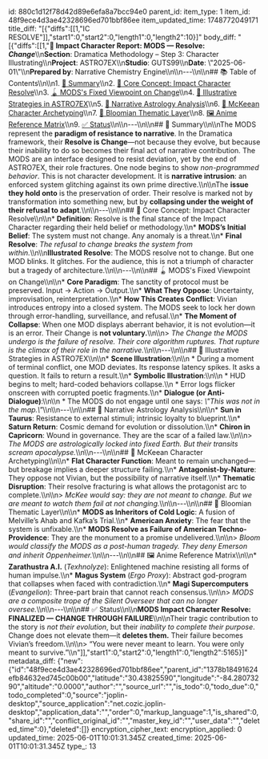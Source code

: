 id: 880c1d12f78d42d89e6efa8a7bcc94e0
parent_id: 
item_type: 1
item_id: 48f9ece4d3ae42328696ed701bbf86ee
item_updated_time: 1748772049171
title_diff: "[{\"diffs\":[[1,\"IC RESOLVE\"]],\"start1\":0,\"start2\":0,\"length1\":0,\"length2\":10}]"
body_diff: "[{\"diffs\":[[1,\"**📘 Impact Character Report: MODS — Resolve: *Change***\\\n**Section**: Dramatica Methodology – Step 3: Character Illustrating\\\n**Project**: ASTRO7EX\\\n**Studio**: GUTS99\\\n**Date**: \\\"2025-06-01\\\"\\\n**Prepared by**: Narrative Chemistry Engine\\\n\\\n---\\\n\\\n## 📚 Table of Contents\\\n\\\n1. [🌟 Summary](#-summary)\\\n2. [🧠 Core Concept: Impact Character Resolve](#-core-concept-impact-character-resolve)\\\n3. [🪀 MODS's Fixed Viewpoint on Change](#-mods-fixed-viewpoint-on-change)\\\n4. [🔧 Illustrative Strategies in ASTRO7EX](#-illustrative-strategies-in-astro7ex)\\\n5. [🌌 Narrative Astrology Analysis](#-narrative-astrology-analysis)\\\n6. [🎥 McKeean Character Archetyping](#-mckeean-character-archetyping)\\\n7. [📖 Bloomian Thematic Layer](#-bloomian-thematic-layer)\\\n8. [🖼 Anime Reference Matrix](#-anime-reference-matrix)\\\n9. [✅ Status](#-status)\\\n\\\n---\\\n\\\n## 🌟 Summary\\\n\\\nThe MODS represent the **paradigm of resistance to narrative**. In the Dramatica framework, their **Resolve is Change**—not because they evolve, but because their inability to do so becomes their final act of narrative contribution. The MODS are an interface designed to resist deviation, yet by the end of ASTRO7EX, their role fractures. One node begins to show *non-programmed behavior*. This is not character development. It is **narrative intrusion**: an enforced system glitching against its own prime directive.\\\n\\\nThe **issue they hold onto** is the preservation of order. Their resolve is marked not by transformation into something new, but by **collapsing under the weight of their refusal to adapt**.\\\n\\\n---\\\n\\\n## 🧠 Core Concept: Impact Character Resolve\\\n\\\n* **Definition**: Resolve is the final stance of the Impact Character regarding their held belief or methodology.\\\n* **MODS’s Initial Belief**: The system must not change. Any anomaly is a threat.\\\n* **Final Resolve**: *The refusal to change breaks the system from within.*\\\n\\\n**Illustrated Resolve**: The MODS resolve not to change. But one MOD blinks. It glitches. For the audience, this is not a triumph of character but a tragedy of architecture.\\\n\\\n---\\\n\\\n## 🪀 MODS's Fixed Viewpoint on Change\\\n\\\n* **Core Paradigm**: The sanctity of protocol must be preserved. Input → Action → Output.\\\n* **What They Oppose**: Uncertainty, improvisation, reinterpretation.\\\n* **How This Creates Conflict**: Vivian introduces entropy into a closed system. The MODS seek to lock her down through error-handling, surveillance, and refusal.\\\n* **The Moment of Collapse**: When one MOD displays aberrant behavior, it is not evolution—it is an error. Their Change is **not voluntary.**\\\n\\\n> *The Change the MODS undergo is the failure of resolve. Their core algorithm ruptures. That rupture is the climax of their role in the narrative.*\\\n\\\n---\\\n\\\n## 🔧 Illustrative Strategies in ASTRO7EX\\\n\\\n* **Scene Illustration**:\\\n\\\n  * During a moment of terminal conflict, one MOD deviates. Its response latency spikes. It asks a question. It fails to return a result.\\\n* **Symbolic Illustration**:\\\n\\\n  * HUD begins to melt; hard-coded behaviors collapse.\\\n  * Error logs flicker onscreen with corrupted poetic fragments.\\\n* **Dialogue (or Anti-Dialogue)**:\\\n\\\n  * The MODS do not engage until one says: *\\\"This was not in the map.\\\"*\\\n\\\n---\\\n\\\n## 🌌 Narrative Astrology Analysis\\\n\\\n* **Sun in Taurus**: Resistance to external stimuli; intrinsic loyalty to blueprint.\\\n* **Saturn Return**: Cosmic demand for evolution or dissolution.\\\n* **Chiron in Capricorn**: Wound in governance. They are the scar of a failed law.\\\n\\\n> *The MODS are astrologically locked into fixed Earth. But their transits scream apocalypse.*\\\n\\\n---\\\n\\\n## 🎥 McKeean Character Archetyping\\\n\\\n* **Flat Character Function**: Meant to remain unchanged—but breakage implies a deeper structure failing.\\\n* **Antagonist-by-Nature**: They oppose not Vivian, but the possibility of narrative itself.\\\n* **Thematic Disruption**: Their resolve fracturing is what allows the protagonist arc to complete.\\\n\\\n> *McKee would say: they are not meant to change. But we are meant to watch them fail at not changing.*\\\n\\\n---\\\n\\\n## 📖 Bloomian Thematic Layer\\\n\\\n* **MODS as Inheritors of Cold Logic**: A fusion of Melville’s Ahab and Kafka’s Trial.\\\n* **American Anxiety**: The fear that the system is unfixable.\\\n* **MODS Resolve as Failure of American Techno-Providence**: They are the monument to a promise undelivered.\\\n\\\n> *Bloom would classify the MODS as a post-human tragedy. They deny Emerson and inherit Oppenheimer.*\\\n\\\n---\\\n\\\n## 🖼 Anime Reference Matrix\\\n\\\n* **Zarathustra A.I.** (*Texhnolyze*): Enlightened machine resisting all forms of human impulse.\\\n* **Magus System** (*Ergo Proxy*): Abstract god-program that collapses when faced with contradiction.\\\n* **Magi Supercomputers** (*Evangelion*): Three-part brain that cannot reach consensus.\\\n\\\n> *MODS are a composite trope of the Silent Overseer that can no longer oversee.*\\\n\\\n---\\\n\\\n## ✅ Status\\\n\\\n**MODS Impact Character Resolve: FINALIZED — CHANGE THROUGH FAILURE**\\\n\\\nTheir tragic contribution to the story is *not their evolution*, but their *inability to complete their purpose*. Change does not elevate them—it **deletes them.** Their failure becomes Vivian’s freedom.\\\n\\\n> “You were never meant to learn. You were only meant to survive.”\\\n\"]],\"start1\":0,\"start2\":0,\"length1\":0,\"length2\":5165}]"
metadata_diff: {"new":{"id":"48f9ece4d3ae42328696ed701bbf86ee","parent_id":"1378b18491624efb84632ed745c00b00","latitude":"30.43825590","longitude":"-84.28073290","altitude":"0.0000","author":"","source_url":"","is_todo":0,"todo_due":0,"todo_completed":0,"source":"joplin-desktop","source_application":"net.cozic.joplin-desktop","application_data":"","order":0,"markup_language":1,"is_shared":0,"share_id":"","conflict_original_id":"","master_key_id":"","user_data":"","deleted_time":0},"deleted":[]}
encryption_cipher_text: 
encryption_applied: 0
updated_time: 2025-06-01T10:01:31.345Z
created_time: 2025-06-01T10:01:31.345Z
type_: 13